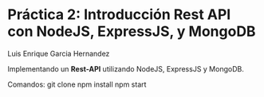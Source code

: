 # Práctica 2: Introducción Rest API con NodeJS, ExpressJS, y MongoDB

Luis Enrique Garcia Hernandez

Implementando un **Rest-API** utilizando NodeJS, ExpressJS y MongoDB.

Comandos:
git clone
npm install
npm start